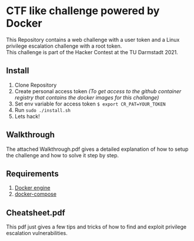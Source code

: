 # CTF like challenge powered by Docker
This Repository contains a web challenge with a user token and a Linux privilege escalation challenge with a root token.
<br>This challenge is part of the Hacker Contest at the TU Darmstadt 2021.

## Install 
1. Clone Repository
2. Create personal access token *(To get access to the github container registry that contains the docker images for this challange)*
3. Set env variable for access token ```$ export CR_PAT=YOUR_TOKEN```
4. Run ```sudo ./install.sh```
5. Lets hack!

## Walkthrough
The attached Walkthrough.pdf gives a detailed explanation of how to setup the challenge and how to solve it step by step.

## Requirements
1. [Docker engine](https://docs.docker.com/engine/install/)
2. [docker-compose](https://docs.docker.com/compose/install/)

## Cheatsheet.pdf
This pdf just gives a few tips and tricks of how to find and exploit privilege escalation vulnerabilities.
